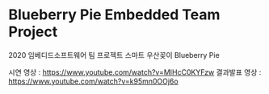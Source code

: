 # Blueberry Pie Embedded Team Project
2020 임베디드소프트웨어 팀 프로젝트 스마트 우산꽂이
Blueberry Pie

시연 영상 : https://www.youtube.com/watch?v=MIHcC0KYFzw
결과발표 영상 : https://www.youtube.com/watch?v=k95mn0OOj6o
